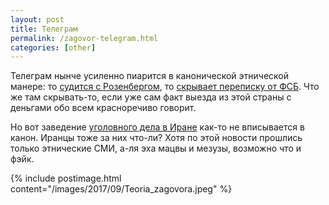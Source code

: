 ```yaml
---
layout: post
title: Телеграм
permalink: /zagovor-telegram.html
categories: [other]
---
```


Телеграм нынче усиленно пиарится в канонической этнической манере: 
то [судится с Розенбергом](https://medium.com/@anton.rozenberg/friendship-betrayal-claims-3f395bcc95fa), 
то [скрывает переписку от ФСБ](https://lenta.ru/news/2017/09/27/durov/). 
Что же там скрывать-то, если уже сам факт выезда из этой страны с деньгами обо всем красноречиво говорит.

Но вот заведение [уголовного дела в Иране](https://zona.media/news/2017/09/26/iran-durov) как-то не вписывается в канон. 
Иранцы тоже за них что-ли? 
Хотя по этой новости прошлись только этнические СМИ, а-ля эха мацвы и мезузы, возможно что и фэйк.

{% include postimage.html content="/images/2017/09/Teoria_zagovora.jpeg" %}
